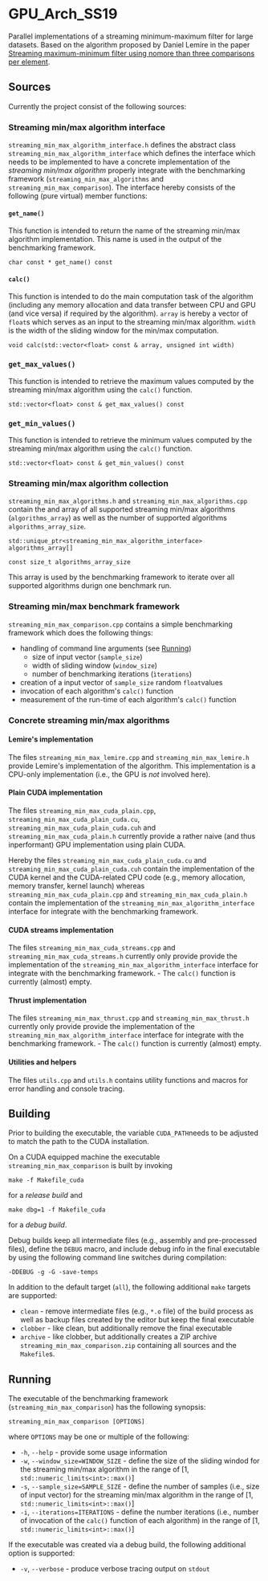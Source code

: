 # GPU_Arch_SS19

Parallel implementations of a streaming minimum-maximum filter for
large datasets. Based on the algorithm proposed by Daniel Lemire in
the paper [Streaming maximum-minimum filter using nomore than three
comparisons per element](https://arxiv.org/pdf/cs/0610046.pdf).

## Sources

Currently the project consist of the following sources:

### Streaming min/max algorithm interface

`streaming_min_max_algorithm_interface.h` defines the abstract class
`streaming_min_max_algorithm_interface` which defines the interface
which needs to be implemented to have a concrete implementation of the
*streaming min/max algorithm* properly integrate with the benchmarking
framework (`streaming_min_max_algorithms` and
`streaming_min_max_comparison`). The interface hereby consists of the
following (pure virtual) member functions:

#### `get_name()`

This function is intended to return the name of the streaming min/max
algorithm implementation. This name is used in the output of the
benchmarking framework.

    char const * get_name() const

#### `calc()`

This function is intended to do the main computation task of the
algorithm (including any memory allocation and data transfer between
CPU and GPU (and vice versa) if required by the algorithm). `array` is
hereby a vector of `float`s which serves as an input to the streaming
min/max algorithm. `width` is the width of the sliding window for the
min/max computation.

    void calc(std::vector<float> const & array,	unsigned int width)

### `get_max_values()`

This function is intended to retrieve the maximum values computed by
the streaming min/max algorithm using the `calc()` function.

    std::vector<float> const & get_max_values() const
    
### `get_min_values()`

This function is intended to retrieve the minimum values computed by
the streaming min/max algorithm using the `calc()` function.

    std::vector<float> const & get_min_values() const
	
### Streaming min/max algorithm collection

`streaming_min_max_algorithms.h` and
`streaming_min_max_algorithms.cpp` contain the and array of all
supported streaming min/max algorithms (`algorithms_array`) as well as
the number of supported algorithms `algorithms_array_size`.

    std::unique_ptr<streaming_min_max_algorithm_interface> algorithms_array[]
	
    const size_t algorithms_array_size

This array is used by the benchmarking framework to iterate over all
supported algorithms durign one benchmark run.

### Streaming min/max benchmark framework
	
`streaming_min_max_comparison.cpp` contains a simple benchmarking
framework which does the following things:

* handling of command line arguments (see [Running](#Running))
  - size of input vector (`sample_size`)
  - width of sliding window (`window_size`)
  - number of benchmarking iterations (`ìterations`)
* creation of a input vector of `sample_size` random `float`values
* invocation of each algorithm's `calc()` function
* measurement of the run-time of each algorithm's `calc()` function

### Concrete streaming min/max algorithms

#### Lemire's implementation

The files `streaming_min_max_lemire.cpp` and
`streaming_min_max_lemire.h` provide Lemire's implementation of the
algorithm. This implementation is a CPU-only implementation (i.e., the
GPU is *not* involved here).

#### Plain CUDA implementation

The files `streaming_min_max_cuda_plain.cpp`,
`streaming_min_max_cuda_plain_cuda.cu`,
`streaming_min_max_cuda_plain_cuda.cuh` and
`streaming_min_max_cuda_plain.h` currently provide a rather naive (and
thus inperformant) GPU implementation using plain CUDA.

Hereby the files `streaming_min_max_cuda_plain_cuda.cu` and
`streaming_min_max_cuda_plain_cuda.cuh` contain the implementation of
the CUDA kernel and the CUDA-related CPU code (e.g., memory
allocation, memory transfer, kernel launch) whereas
`streaming_min_max_cuda_plain.cpp` and
`streaming_min_max_cuda_plain.h` contain the implementation of the
`streaming_min_max_algorithm_interface` interface for integrate with
the benchmarking framework.

#### CUDA streams implementation

The files `streaming_min_max_cuda_streams.cpp` and
`streaming_min_max_cuda_streams.h` currently only provide provide the
implementation of the `streaming_min_max_algorithm_interface`
interface for integrate with the benchmarking framework. - The
`calc()` function is currently (almost) empty.

#### Thrust implementation

The files `streaming_min_max_thrust.cpp` and
`streaming_min_max_thrust.h` currently only provide provide the
implementation of the `streaming_min_max_algorithm_interface`
interface for integrate with the benchmarking framework. - The
`calc()` function is currently (almost) empty.

#### Utilities and helpers

The files `utils.cpp` and `utils.h` contains utility functions and
macros for error handling and console tracing.

## Building

Prior to building the executable, the variable `CUDA_PATH`needs to be
adjusted to match the path to the CUDA installation.

On a CUDA equipped machine the executable
`streaming_min_max_comparison` is built by invoking

    make -f Makefile_cuda

for a *release build* and

    make dbg=1 -f Makefile_cuda

for a *debug build*.

Debug builds keep all intermediate files (e.g., assembly and
pre-processed files), define the `DEBUG` macro, and include debug info
in the final executable by using the following command line switches
during compilation:

    -DDEBUG -g -G -save-temps

In addition to the default target (`all`), the following additional
`make` targets are supported:

* `clean` - remove intermediate files (e.g., `*.o` file) of the build process as well as backup files created by the editor but keep the final executable
* `clobber` - like clean, but additionally remove the final executable
* `archive` - like clobber, but additionally creates a ZIP archive `streaming_min_max_comparison.zip` containing all sources and the `Makefile`s.

## Running

The executable of the benchmarking framework (`streaming_min_max_comparison`) has the following synopsis:

    streaming_min_max_comparison [OPTIONS]
	
where `OPTIONS` may be one or multiple of the following:

* `-h`, `--help` - provide some usage information
* `-w`, `--window_size=WINDOW_SIZE` - define the size of the sliding windod for the streaming min/max algorithm in the range of [1, `std::numeric_limits<int>::max()`]
* `-s`, `--sample_size=SAMPLE_SIZE` - define the number of samples (i.e., size of input vector) for the streaming min/max algorithm in the range of [1, `std::numeric_limits<int>::max()`]
* `-i`, `--iterations=ITERATIONS` - define the number iterations (i.e., number of invocation of the `calc()` function of each algorithm) in the range of [1, `std::numeric_limits<int>::max()`]

If the executable was created via a debug build, the following additional option is supported:

* `-v`, `--verbose` - produce verbose tracing output on `stdout`
